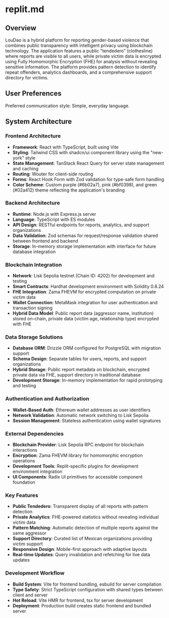 # replit.md

## Overview

LouDao is a hybrid platform for reporting gender-based violence that combines public transparency with intelligent privacy using blockchain technology. The application features a public "tendedero" (clothesline) where reports are visible to all users, while private victim data is encrypted using Fully Homomorphic Encryption (FHE) for analysis without revealing sensitive information. The platform provides pattern detection to identify repeat offenders, analytics dashboards, and a comprehensive support directory for victims.

## User Preferences

Preferred communication style: Simple, everyday language.

## System Architecture

### Frontend Architecture
- **Framework**: React with TypeScript, built using Vite
- **Styling**: Tailwind CSS with shadcn/ui component library using the "new-york" style
- **State Management**: TanStack React Query for server state management and caching
- **Routing**: Wouter for client-side routing
- **Forms**: React Hook Form with Zod validation for type-safe form handling
- **Color Scheme**: Custom purple (#6b02a7), pink (#bf0398), and green (#02a412) theme reflecting the application's branding

### Backend Architecture
- **Runtime**: Node.js with Express.js server
- **Language**: TypeScript with ES modules
- **API Design**: RESTful endpoints for reports, analytics, and support organizations
- **Data Validation**: Zod schemas for request/response validation shared between frontend and backend
- **Storage**: In-memory storage implementation with interface for future database integration

### Blockchain Integration
- **Network**: Lisk Sepolia testnet (Chain ID: 4202) for development and testing
- **Smart Contracts**: Hardhat development environment with Solidity 0.8.24
- **FHE Integration**: Zama FHEVM for encrypted computation on private victim data
- **Wallet Connection**: MetaMask integration for user authentication and transaction signing
- **Hybrid Data Model**: Public report data (aggressor name, institution) stored on-chain, private data (victim age, relationship type) encrypted with FHE

### Data Storage Solutions
- **Database ORM**: Drizzle ORM configured for PostgreSQL with migration support
- **Schema Design**: Separate tables for users, reports, and support organizations
- **Hybrid Storage**: Public report metadata on blockchain, encrypted private data via FHE, support directory in traditional database
- **Development Storage**: In-memory implementation for rapid prototyping and testing

### Authentication and Authorization
- **Wallet-Based Auth**: Ethereum wallet addresses as user identifiers
- **Network Validation**: Automatic network switching to Lisk Sepolia
- **Session Management**: Stateless authentication using wallet signatures

### External Dependencies
- **Blockchain Provider**: Lisk Sepolia RPC endpoint for blockchain interactions
- **Encryption**: Zama FHEVM library for homomorphic encryption operations
- **Development Tools**: Replit-specific plugins for development environment integration
- **UI Components**: Radix UI primitives for accessible component foundation

### Key Features
- **Public Tendedero**: Transparent display of all reports with pattern detection
- **Private Analytics**: FHE-powered statistics without revealing individual victim data
- **Pattern Matching**: Automatic detection of multiple reports against the same aggressor
- **Support Directory**: Curated list of Mexican organizations providing victim support
- **Responsive Design**: Mobile-first approach with adaptive layouts
- **Real-time Updates**: Query invalidation and refetching for live data updates

### Development Workflow
- **Build System**: Vite for frontend bundling, esbuild for server compilation
- **Type Safety**: Strict TypeScript configuration with shared types between client and server
- **Hot Reload**: Vite HMR for frontend, tsx for server development
- **Deployment**: Production build creates static frontend and bundled server